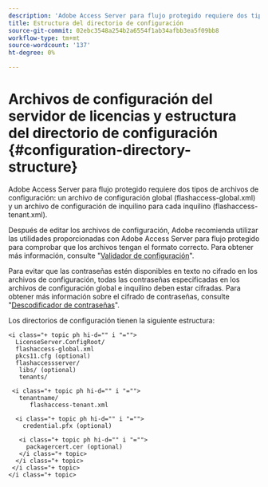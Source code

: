 ```yaml
---
description: 'Adobe Access Server para flujo protegido requiere dos tipos de archivos de configuración: un archivo de configuración global (flashaccess-global.xml) y un archivo de configuración de inquilino para cada inquilino (flashaccess-tenant.xml).'
title: Estructura del directorio de configuración
source-git-commit: 02ebc3548a254b2a6554f1ab34afbb3ea5f09bb8
workflow-type: tm+mt
source-wordcount: '137'
ht-degree: 0%

---
```


# Archivos de configuración del servidor de licencias y estructura del directorio de configuración {#configuration-directory-structure}

Adobe Access Server para flujo protegido requiere dos tipos de archivos de configuración: un archivo de configuración global (flashaccess-global.xml) y un archivo de configuración de inquilino para cada inquilino (flashaccess-tenant.xml).

Después de editar los archivos de configuración, Adobe recomienda utilizar las utilidades proporcionadas con Adobe Access Server para flujo protegido para comprobar que los archivos tengan el formato correcto. Para obtener más información, consulte &quot;[Validador de configuración](../../aaxs-protected-streaming/aaxs-protected-streaming-utilities/configuration-validator.md)&quot;.

Para evitar que las contraseñas estén disponibles en texto no cifrado en los archivos de configuración, todas las contraseñas especificadas en los archivos de configuración global e inquilino deben estar cifradas. Para obtener más información sobre el cifrado de contraseñas, consulte &quot;[Descodificador de contraseñas](../../aaxs-protected-streaming/aaxs-protected-streaming-utilities/password-scrambler.md)&quot;.

Los directorios de configuración tienen la siguiente estructura:

```
<i class="+ topic ph hi-d="" i "="">
  LicenseServer.ConfigRoot/  
  flashaccess-global.xml  
  pkcs11.cfg (optional)  
  flashaccessserver/  
   libs/ (optional)  
   tenants/  
     
 <i class="+ topic ph hi-d="" i "="">
   tenantname/  
      flashaccess-tenant.xml  
       
  <i class="+ topic ph hi-d="" i "="">
    credential.pfx (optional)  
        
   <i class="+ topic ph hi-d="" i "="">
     packagercert.cer (optional) 
   </i class="+ topic> 
  </i class="+ topic> 
 </i class="+ topic> 
</i class="+ topic>
```
